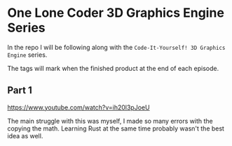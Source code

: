 # One Lone Coder 3D Graphics Engine Series

In the repo I will be following along with the `Code-It-Yourself! 3D Graphics Engine` series.

The tags will mark when the finished product at the end of each episode.

## Part 1

https://www.youtube.com/watch?v=ih20l3pJoeU

The main struggle with this was myself, I made so many errors with the copying the math.
Learning Rust at the same time probably wasn't the best idea as well.